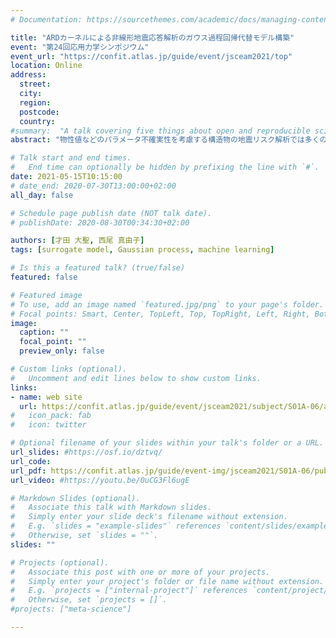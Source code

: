 ```yaml
---
# Documentation: https://sourcethemes.com/academic/docs/managing-content/

title: "ARDカーネルによる非線形地震応答解析のガウス過程回帰代替モデル構築"
event: "第24回応用力学シンポジウム"
event_url: "https://confit.atlas.jp/guide/event/jsceam2021/top"
location: Online
address:
  street:
  city:
  region:
  postcode:
  country:
#summary:  "A talk covering five things about open and reproducible science that every early career researcher should know. Practical tools are also covered."
abstract: "物性値などのパラメータ不確実性を考慮する構造物の地震リスク解析では多くの場合でモンテカルロ計算を行うが、地震動を入力とする非線形時刻歴応答解析で不確定パラメータが高次元となると計算負荷が増加する。そこで本研究では、計算負荷軽減のため、免震RC橋脚の地震応答解析を対象に、その入出力関係に対する関連度自動決定（ARD）カーネルを用いたガウス過程回帰での代替モデル構築を行った。地震動特性に依存する橋脚と免震支承での非線形挙動発現に対してガウス過程回帰で適切な代替モデルが構築できることを検証した結果、適切なカーネル関数選定によって非線形挙動の有無に関わらず200程度の訓練データで、最大応答分布を妥当に導出する代替モデルを構築できることがわかった。その上で、ARDによって目的出力である最大変位応答に対する不確定パラメータの寄与度を、異なる非線形性の発現度に対して適切に自動抽出できることを確かめた。"

# Talk start and end times.
#   End time can optionally be hidden by prefixing the line with `#`.
date: 2021-05-15T10:15:00
# date_end: 2020-07-30T13:00:00+02:00
all_day: false

# Schedule page publish date (NOT talk date).
# publishDate: 2020-08-30T00:34:30+02:00

authors: [才田 大聖, 西尾 真由子]
tags: [surrogate model, Gaussian process, machine learning]

# Is this a featured talk? (true/false)
featured: false

# Featured image
# To use, add an image named `featured.jpg/png` to your page's folder. 
# Focal points: Smart, Center, TopLeft, Top, TopRight, Left, Right, BottomLeft, Bottom, BottomRight.
image:
  caption: ""
  focal_point: ""
  preview_only: false

# Custom links (optional).
#   Uncomment and edit lines below to show custom links.
links:
- name: web site
  url: https://confit.atlas.jp/guide/event/jsceam2021/subject/S01A-06/advanced
#   icon_pack: fab
#   icon: twitter

# Optional filename of your slides within your talk's folder or a URL.
url_slides: #https://osf.io/dztvq/
url_code:
url_pdf: https://confit.atlas.jp/guide/event-img/jsceam2021/S01A-06/public/pdf?type=in
url_video: #https://youtu.be/0uCG3Fl6ugE

# Markdown Slides (optional).
#   Associate this talk with Markdown slides.
#   Simply enter your slide deck's filename without extension.
#   E.g. `slides = "example-slides"` references `content/slides/example-slides.md`.
#   Otherwise, set `slides = ""`.
slides: ""

# Projects (optional).
#   Associate this post with one or more of your projects.
#   Simply enter your project's folder or file name without extension.
#   E.g. `projects = ["internal-project"]` references `content/project/deep-learning/index.md`.
#   Otherwise, set `projects = []`.
#projects: ["meta-science"]

---
```

